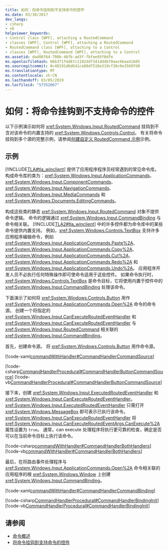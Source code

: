 ```yaml
---
title: 如何：将命令挂钩到不支持命令的控件
ms.date: 03/30/2017
dev_langs:
- csharp
- vb
helpviewer_keywords:
- Control class [WPF], attaching a RoutedCommand
- classes [WPF], Control [WPF], attaching a RoutedCommand
- RoutedCommand class [WPF], attaching to a Control
- classes [WPF], RoutedCommand [WPF], attaching to a Control
ms.assetid: dad08f64-700b-46fb-ad3f-fbfee95f0dfe
ms.openlocfilehash: 66b371f4d67c1102ddf341dd4b70aac66aa41605
ms.sourcegitcommit: 0c48191d6d641ce88d7510e319cf38c0e35697d0
ms.translationtype: MT
ms.contentlocale: zh-CN
ms.lasthandoff: 03/05/2019
ms.locfileid: "57352667"
---
```

# <a name="how-to-hook-up-a-command-to-a-control-with-no-command-support"></a>如何：将命令挂钩到不支持命令的控件
以下示例演示如何将 <xref:System.Windows.Input.RoutedCommand> 挂钩到不含对该命令的内置支持的 <xref:System.Windows.Controls.Control>。  有关将命令挂钩到多个源的完整示例，请参阅[创建自定义 RoutedCommand 示例](https://github.com/Microsoft/WPF-Samples/tree/master/Input%20and%20Commands/CustomRoutedCommand)示例。  
  
## <a name="example"></a>示例  
 [!INCLUDE[TLA#tla_winclient](../../../../includes/tlasharptla-winclient-md.md)] 提供了应用程序程序员经常遇到的常见命令库。  构成命令库的类为：<xref:System.Windows.Input.ApplicationCommands>、<xref:System.Windows.Input.ComponentCommands>、<xref:System.Windows.Input.NavigationCommands>、<xref:System.Windows.Input.MediaCommands> 和 <xref:System.Windows.Documents.EditingCommands>。  
  
 构成这些类的静态 <xref:System.Windows.Input.RoutedCommand> 对象不提供命令逻辑。  命令的逻辑通过 <xref:System.Windows.Input.CommandBinding> 与命令相关联。  [!INCLUDE[TLA2#tla_winclient](../../../../includes/tla2sharptla-winclient-md.md)] 中的许多控件都为命令库中的某些命令提供内置支持。  例如，<xref:System.Windows.Controls.TextBox> 支持许多应用程序编辑命令，例如 <xref:System.Windows.Input.ApplicationCommands.Paste%2A>、<xref:System.Windows.Input.ApplicationCommands.Copy%2A>、<xref:System.Windows.Input.ApplicationCommands.Cut%2A>、<xref:System.Windows.Input.ApplicationCommands.Redo%2A> 和 <xref:System.Windows.Input.ApplicationCommands.Undo%2A>。  应用程序开发人员不必执行任何特殊操作即可使命令适用于这些控件。  如果命令执行时，<xref:System.Windows.Controls.TextBox> 是命令目标，它将使用内置于控件中的 <xref:System.Windows.Input.CommandBinding> 处理该命令。  
  
 下面演示了如何将 <xref:System.Windows.Controls.Button> 用作 <xref:System.Windows.Input.ApplicationCommands.Open%2A> 命令的命令源。  创建一个将指定的 <xref:System.Windows.Input.CanExecuteRoutedEventHandler> 和 <xref:System.Windows.Input.CanExecuteRoutedEventHandler> 与 <xref:System.Windows.Input.RoutedCommand> 相关联的 <xref:System.Windows.Input.CommandBinding>。  
  
 首先，创建命令源。  将 <xref:System.Windows.Controls.Button> 用作命令源。  
  
 [!code-xaml[commandWithHandler#CommandHandlerCommandSource](~/samples/snippets/csharp/VS_Snippets_Wpf/commandWithHandler/CSharp/Window1.xaml#commandhandlercommandsource)]  
  
 [!code-csharp[CommandHandlerProcedural#CommandHandlerButtonCommandSource](~/samples/snippets/csharp/VS_Snippets_Wpf/CommandHandlerProcedural/CSharp/Window1.xaml.cs#commandhandlerbuttoncommandsource)]
 [!code-vb[CommandHandlerProcedural#CommandHandlerButtonCommandSource](~/samples/snippets/visualbasic/VS_Snippets_Wpf/CommandHandlerProcedural/visualbasic/window1.xaml.vb#commandhandlerbuttoncommandsource)]  
  
 接下来，创建 <xref:System.Windows.Input.ExecutedRoutedEventHandler> 和 <xref:System.Windows.Input.CanExecuteRoutedEventHandler>。  <xref:System.Windows.Input.ExecutedRoutedEventHandler> 只需打开 <xref:System.Windows.MessageBox> 即可表示已执行该命令。  <xref:System.Windows.Input.CanExecuteRoutedEventHandler> 将 <xref:System.Windows.Input.CanExecuteRoutedEventArgs.CanExecute%2A> 属性设置为 `true`。  通常，can execute 处理程序将执行更可靠的检查，确定是否可以在当前命令目标上执行该命令。  
  
 [!code-csharp[commandWithHandler#CommandHandlerBothHandlers](~/samples/snippets/csharp/VS_Snippets_Wpf/commandWithHandler/CSharp/Window1.xaml.cs#commandhandlerbothhandlers)]
 [!code-vb[commandWithHandler#CommandHandlerBothHandlers](~/samples/snippets/visualbasic/VS_Snippets_Wpf/commandWithHandler/VisualBasic/Window1.xaml.vb#commandhandlerbothhandlers)]  
  
 最后，在将路由事件处理程序与 <xref:System.Windows.Input.ApplicationCommands.Open%2A> 命令相关联的应用程序的根 <xref:System.Windows.Window> 上创建 <xref:System.Windows.Input.CommandBinding>。  
  
 [!code-xaml[commandWithHandler#CommandHandlerCommandBinding](~/samples/snippets/csharp/VS_Snippets_Wpf/commandWithHandler/CSharp/Window1.xaml#commandhandlercommandbinding)]  
  
 [!code-csharp[CommandHandlerProcedural#CommandHandlerBindingInit](~/samples/snippets/csharp/VS_Snippets_Wpf/CommandHandlerProcedural/CSharp/Window1.xaml.cs#commandhandlerbindinginit)]
 [!code-vb[CommandHandlerProcedural#CommandHandlerBindingInit](~/samples/snippets/visualbasic/VS_Snippets_Wpf/CommandHandlerProcedural/visualbasic/window1.xaml.vb#commandhandlerbindinginit)]  
  
## <a name="see-also"></a>请参阅
- [命令概述](commanding-overview.md)
- [将命令挂钩到支持命令的控件](how-to-hook-up-a-command-to-a-control-with-command-support.md)
